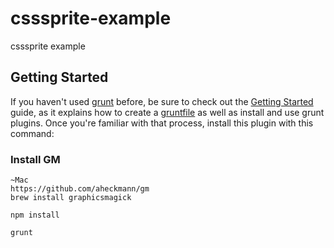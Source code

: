 # csssprite-example
csssprite example

## Getting Started
If you haven't used [grunt][] before, be sure to check out the [Getting Started][] guide, as it explains how to create a [gruntfile][Getting Started] as well as install and use grunt plugins. Once you're familiar with that process, install this plugin with this command:

### Install GM
```shell
~Mac
https://github.com/aheckmann/gm
brew install graphicsmagick
```

```shell
npm install
```

```shell
grunt
```

[grunt]: http://gruntjs.com/
[Getting Started]: http://gruntjs.com/getting-started


